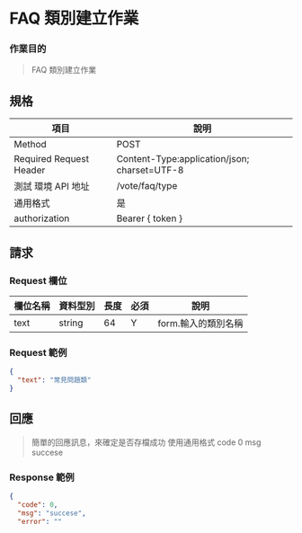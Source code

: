 # FAQ 類別建立作業

### 作業目的

> FAQ 類別建立作業

## 規格

| 項目                    | 說明                                         |
| ----------------------- | -------------------------------------------- |
| Method                  | POST                                         |
| Required Request Header | Content-Type:application/json; charset=UTF-8 |
| 測試 環境 API 地址      | /vote/faq/type                               |
| 通用格式                | 是                                           |
| authorization           | Bearer { token }                             |

## 請求

### Request 欄位

| 欄位名稱 | 資料型別 | 長度 | 必須 | 說明                |
| -------- | -------- | ---- | ---- | ------------------- |
| text     | string   | 64   | Y    | form.輸入的類別名稱 |

### Request 範例

```json
{
  "text": "常見問題類"
}
```

## 回應

> 簡單的回應訊息，來確定是否存檔成功
> 使用通用格式 code 0 msg succese

### Response 範例
```json
{
  "code": 0,
  "msg": "succese",
  "error": ""
```